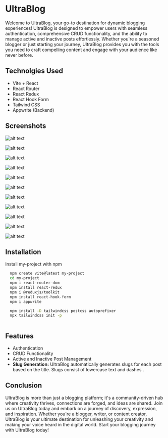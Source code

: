 # UltraBlog
Welcome to UltraBlog, your go-to destination for dynamic blogging experiences! UltraBlog is designed to empower users with seamless authentication, comprehensive CRUD functionality, and the ability to manage active and inactive posts effortlessly. Whether you're a seasoned blogger or just starting your journey, UltraBlog provides you with the tools you need to craft compelling content and engage with your audience like never before.

## Technolgies Used

- Vite + React
- React Router
- React Redux
- React Hook Form
- Tailwind CSS
- Appwrite (Backend)

## Screenshots

 ![alt text](<src/components/static/my screenshot/Screenshot 2024-03-09 094232.png>)

 ![alt text](<src/components/static/my screenshot/Screenshot 2024-03-09 094339.png>)

 ![alt text](<src/components/static/my screenshot/Screenshot 2024-03-09 094436.png>)

 ![alt text](<src/components/static/my screenshot/Screenshot 2024-03-09 095942.png>)

 ![alt text](<src/components/static/my screenshot/Screenshot 2024-03-09 100425.png>)

![alt text](<src/components/static/my screenshot/Screenshot 2024-03-09 094532.png>)

![alt text](<src/components/static/my screenshot/Screenshot 2024-03-09 100026.png>)

![alt text](<src/components/static/my screenshot/Screenshot 2024-03-09 100339.png>)

![alt text](<src/components/static/my screenshot/Screenshot 2024-03-09 094713.png>)

![alt text](<src/components/static/my screenshot/Screenshot 2024-03-09 094758.png>)

![alt text](<src/components/static/my screenshot/Screenshot 2024-03-09 095425.png>)


## Installation

Install my-project with npm

```bash
  npm create vite@latest my-project
  cd my-project
  npm i react-router-dom
  npm install react-redux
  npm i @reduxjs/toolkit
  npm install react-hook-form
  npm i appwrite

  npm install -D tailwindcss postcss autoprefixer
  npx tailwindcss init -p
  
```

## Features

- Authentication
- CRUD Functionality
- Active and Inactive Post Management
- **Slug Generation:** UltraBlog automatically generates slugs for each post based on the title. Slugs consist of lowercase text and dashes .


## Conclusion

UltraBlog is more than just a blogging platform; it's a community-driven hub where creativity thrives, connections are forged, and ideas are shared. Join us on UltraBlog today and embark on a journey of discovery, expression, and inspiration. Whether you're a blogger, writer, or content creator, UltraBlog is your ultimate destination for unleashing your creativity and making your voice heard in the digital world. Start your blogging journey with UltraBlog today!

